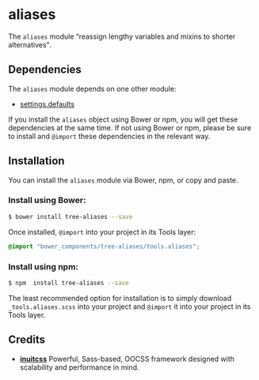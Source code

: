 # aliases

The `aliases` module <q>reassign lengthy variables and mixins to shorter 
alternatives</q>.

## Dependencies

The `aliases` module depends on one other module:

* [settings.defaults](https://github.com/treeframework/settings.defaults)

If you install the `aliases` object using Bower or npm, you will get these 
dependencies at the same time. If not using Bower or npm, please be sure to 
install and `@import` these dependencies in the  relevant way.

## Installation

You can install the `aliases` module via Bower, npm, or copy and paste.

### Install using Bower:

```sh
$ bower install tree-aliases --save
```

Once installed, `@import` into your project in its Tools layer:

```scss
@import "bower_components/tree-aliases/tools.aliases";
```

### Install using npm:

```sh
$ npm  install tree-aliases --save
```

The least recommended option for installation is to simply download 
`_tools.aliases.scss` into your project and `@import` it into your  project in 
its Tools layer.

## Credits

* **[inuitcss](https://github.com/inuitcss)** Powerful, Sass-based, OOCSS
framework designed with scalability and performance in mind.
